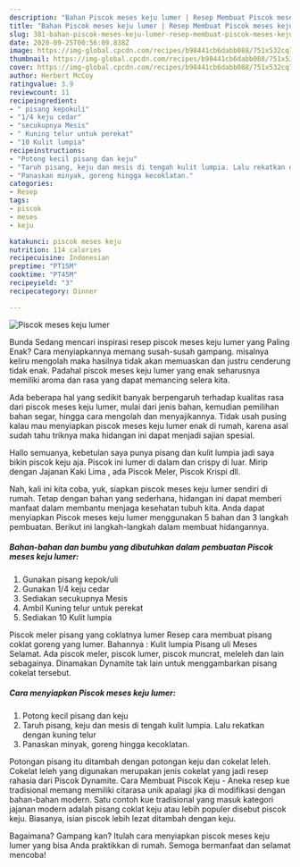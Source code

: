 ```yaml
---
description: "Bahan Piscok meses keju lumer | Resep Membuat Piscok meses keju lumer Yang Enak Banget"
title: "Bahan Piscok meses keju lumer | Resep Membuat Piscok meses keju lumer Yang Enak Banget"
slug: 381-bahan-piscok-meses-keju-lumer-resep-membuat-piscok-meses-keju-lumer-yang-enak-banget
date: 2020-09-25T00:56:09.838Z
image: https://img-global.cpcdn.com/recipes/b98441cb6dabb088/751x532cq70/piscok-meses-keju-lumer-foto-resep-utama.jpg
thumbnail: https://img-global.cpcdn.com/recipes/b98441cb6dabb088/751x532cq70/piscok-meses-keju-lumer-foto-resep-utama.jpg
cover: https://img-global.cpcdn.com/recipes/b98441cb6dabb088/751x532cq70/piscok-meses-keju-lumer-foto-resep-utama.jpg
author: Herbert McCoy
ratingvalue: 3.9
reviewcount: 11
recipeingredient:
- " pisang kepokuli"
- "1/4 keju cedar"
- "secukupnya Mesis"
- " Kuning telur untuk perekat"
- "10 Kulit lumpia"
recipeinstructions:
- "Potong kecil pisang dan keju"
- "Taruh pisang, keju dan mesis di tengah kulit lumpia. Lalu rekatkan dengan kuning telur"
- "Panaskan minyak, goreng hingga kecoklatan."
categories:
- Resep
tags:
- piscok
- meses
- keju

katakunci: piscok meses keju 
nutrition: 114 calories
recipecuisine: Indonesian
preptime: "PT15M"
cooktime: "PT45M"
recipeyield: "3"
recipecategory: Dinner

---
```



![Piscok meses keju lumer](https://img-global.cpcdn.com/recipes/b98441cb6dabb088/751x532cq70/piscok-meses-keju-lumer-foto-resep-utama.jpg)

Bunda Sedang mencari inspirasi resep piscok meses keju lumer yang Paling Enak? Cara menyiapkannya memang susah-susah gampang. misalnya keliru mengolah maka hasilnya tidak akan memuaskan dan justru cenderung tidak enak. Padahal piscok meses keju lumer yang enak seharusnya memiliki aroma dan rasa yang dapat memancing selera kita.

Ada beberapa hal yang sedikit banyak berpengaruh terhadap kualitas rasa dari piscok meses keju lumer, mulai dari jenis bahan, kemudian pemilihan bahan segar, hingga cara mengolah dan menyajikannya. Tidak usah pusing kalau mau menyiapkan piscok meses keju lumer enak di rumah, karena asal sudah tahu triknya maka hidangan ini dapat menjadi sajian spesial.

Hallo semuanya, kebetulan saya punya pisang dan kulit lumpia jadi saya bikin piscok keju aja. Piscok ini lumer di dalam dan crispy di luar. Mirip dengan Jajanan Kaki Lima , ada Piscok Meler, Piscok Krispi dll.


Nah, kali ini kita coba, yuk, siapkan piscok meses keju lumer sendiri di rumah. Tetap dengan bahan yang sederhana, hidangan ini dapat memberi manfaat dalam membantu menjaga kesehatan tubuh kita. Anda dapat menyiapkan Piscok meses keju lumer menggunakan 5 bahan dan 3 langkah pembuatan. Berikut ini langkah-langkah dalam membuat hidangannya.

<!--inarticleads1-->

##### Bahan-bahan dan bumbu yang dibutuhkan dalam pembuatan Piscok meses keju lumer:

1. Gunakan  pisang kepok/uli
1. Gunakan 1/4 keju cedar
1. Sediakan secukupnya Mesis
1. Ambil  Kuning telur untuk perekat
1. Sediakan 10 Kulit lumpia


Piscok meler pisang yang coklatnya lumer Resep cara membuat pisang coklat goreng yang lumer. Bahannya : Kulit lumpia Pisang uli Meses Selamat. Ada piscok meler, piscok lumer, piscok muncrat, meleleh dan lain sebagainya. Dinamakan Dynamite tak lain untuk menggambarkan pisang cokelat tersebut. 

<!--inarticleads2-->

##### Cara menyiapkan Piscok meses keju lumer:

1. Potong kecil pisang dan keju
1. Taruh pisang, keju dan mesis di tengah kulit lumpia. Lalu rekatkan dengan kuning telur
1. Panaskan minyak, goreng hingga kecoklatan.


Potongan pisang itu ditambah dengan potongan keju dan cokelat leleh. Cokelat leleh yang digunakan merupakan jenis cokelat yang jadi resep rahasia dari Piscok Dynamite. Cara Membuat Piscok Keju - Aneka resep kue tradisional memang memiliki citarasa unik apalagi jika di modifikasi dengan bahan-bahan modern. Satu contoh kue tradisional yang masuk kategori jajanan modern adalah pisang coklat keju atau lebih populer disebut piscok keju. Biasanya, isian piscok lebih lezat ditambah dengan keju. 

Bagaimana? Gampang kan? Itulah cara menyiapkan piscok meses keju lumer yang bisa Anda praktikkan di rumah. Semoga bermanfaat dan selamat mencoba!
